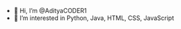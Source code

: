 - 👋 Hi, I’m @AdityaCODER1
- 👀 I’m interested in Python, Java, HTML, CSS, JavaScript

<!---
AdityaCODER1/AdityaCODER1 is a ✨ special ✨ repository because its `README.md` (this file) appears on your GitHub profile.
You can click the Preview link to take a look at your changes.
--->
